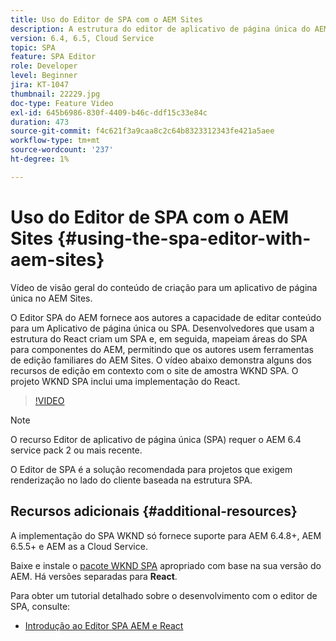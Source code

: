 ```yaml
---
title: Uso do Editor de SPA com o AEM Sites
description: A estrutura do editor de aplicativo de página única do AEM fornece aos autores a capacidade de editar conteúdo para um Aplicativo de página única ou SPA. Desenvolvedores que usam estruturas do React criam um SPA e, em seguida, mapeiam áreas do SPA para componentes do AEM, permitindo que os autores usem ferramentas de edição familiares do AEM Sites.
version: 6.4, 6.5, Cloud Service
topic: SPA
feature: SPA Editor
role: Developer
level: Beginner
jira: KT-1047
thumbnail: 22229.jpg
doc-type: Feature Video
exl-id: 645b6986-830f-4409-b46c-ddf15c33e84c
duration: 473
source-git-commit: f4c621f3a9caa8c2c64b8323312343fe421a5aee
workflow-type: tm+mt
source-wordcount: '237'
ht-degree: 1%

---
```


# Uso do Editor de SPA com o AEM Sites {#using-the-spa-editor-with-aem-sites}

Vídeo de visão geral do conteúdo de criação para um aplicativo de página única no AEM Sites.

O Editor SPA do AEM fornece aos autores a capacidade de editar conteúdo para um Aplicativo de página única ou SPA. Desenvolvedores que usam a estrutura do React criam um SPA e, em seguida, mapeiam áreas do SPA para componentes do AEM, permitindo que os autores usem ferramentas de edição familiares do AEM Sites. O vídeo abaixo demonstra alguns dos recursos de edição em contexto com o site de amostra WKND SPA. O projeto WKND SPA inclui uma implementação do React.

>[!VIDEO](https://video.tv.adobe.com/v/22229?quality=12&learn=on)

>[!NOTE]
>
> O recurso Editor de aplicativo de página única (SPA) requer o AEM 6.4 service pack 2 ou mais recente.
>
> O Editor de SPA é a solução recomendada para projetos que exigem renderização no lado do cliente baseada na estrutura SPA.

## Recursos adicionais {#additional-resources}

A implementação do SPA WKND só fornece suporte para AEM 6.4.8+, AEM 6.5.5+ e AEM as a Cloud Service.

Baixe e instale o [pacote WKND SPA](https://github.com/adobe/aem-guides-wknd-spa/releases) apropriado com base na sua versão do AEM. Há versões separadas para **React**.

Para obter um tutorial detalhado sobre o desenvolvimento com o editor de SPA, consulte:

* [Introdução ao Editor SPA AEM e React](https://experienceleague.adobe.com/docs/experience-manager-learn/getting-started-with-aem-headless/spa-editor/react/overview.html)
